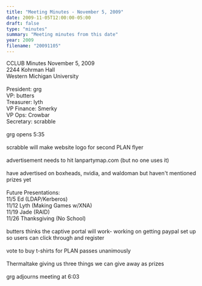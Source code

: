 ```yaml
---
title: "Meeting Minutes - November 5, 2009"
date: 2009-11-05T12:00:00-05:00
draft: false
type: "minutes"
summary: "Meeting minutes from this date"
year: 2009
filename: "20091105"
---
```


CCLUB Minutes November 5, 2009<br />
2244 Kohrman Hall<br />
Western Michigan University<br />
<br />
President: grg<br />
VP: butters<br />
Treasurer: lyth<br />
VP Finance: Smerky<br />
VP Ops: Crowbar<br />
Secretary: scrabble<br />
<br />
grg opens 5:35<br />
<br />
scrabble will make website logo for second PLAN flyer<br />
<br />
advertisement needs to hit lanpartymap.com (but no one uses it)<br />
<br />
have advertised on boxheads, nvidia, and waldoman but haven't mentioned prizes yet<br />
<br />
Future Presentations: <br />
11/5 Ed (LDAP/Kerberos)<br />
11/12 Lyth (Making Games w/XNA)<br />
11/19 Jade (RAID)<br />
11/26 Thanksgiving (No School)<br />
<br />
butters thinks the captive portal will work- working on getting paypal set up so users can click through and register<br />
<br />
vote to buy t-shirts for PLAN passes unanimously<br />
<br />
Thermaltake giving us three things we can give away as prizes<br />
<br />
grg adjourns meeting at 6:03
